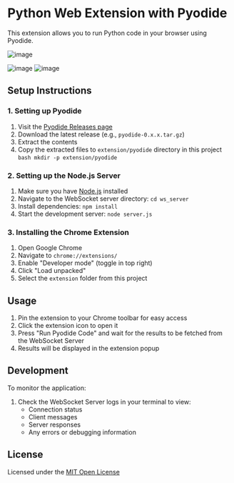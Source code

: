 # Python Web Extension with Pyodide

This extension allows you to run Python code in your browser using Pyodide.

![image](https://github.com/user-attachments/assets/1620a9ce-4c56-4d0f-86d8-3fc7e2c4dd1a)

 ![image](https://github.com/user-attachments/assets/1670c218-7449-41c6-ae45-d4fbb79dee63)  ![image](https://github.com/user-attachments/assets/7341acda-93ce-4e66-852b-e5057b332251)



## Setup Instructions

### 1. Setting up Pyodide

1. Visit the [Pyodide Releases page](https://github.com/pyodide/pyodide/releases)
2. Download the latest release (e.g., `pyodide-0.x.x.tar.gz`)
3. Extract the contents
4. Copy the extracted files to `extension/pyodide` directory in this project   ```bash
   mkdir -p extension/pyodide ```

### 2. Setting up the Node.js Server

1. Make sure you have [Node.js](https://nodejs.org/) installed
2. Navigate to the WebSocket server directory:   ```
   cd ws_server   ```
3. Install dependencies:   ```
   npm install   ```
4. Start the development server:   ```
   node server.js   ```

### 3. Installing the Chrome Extension

1. Open Google Chrome
2. Navigate to `chrome://extensions/`
3. Enable "Developer mode" (toggle in top right)
4. Click "Load unpacked"
5. Select the `extension` folder from this project

## Usage

1. Pin the extension to your Chrome toolbar for easy access
2. Click the extension icon to open it
3. Press "Run Pyodide Code" and wait for the results to be fetched from the WebSocket Server
4. Results will be displayed in the extension popup

## Development

To monitor the application:
1. Check the WebSocket Server logs in your terminal to view:
   - Connection status
   - Client messages
   - Server responses
   - Any errors or debugging information

## License

Licensed under the [MIT Open License](https://opensource.org/licenses/MIT)
